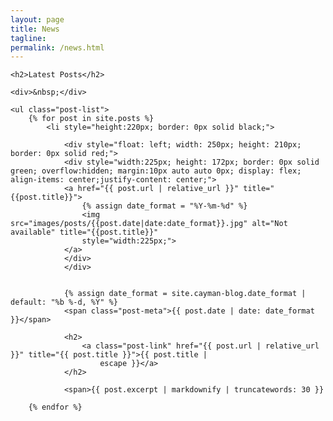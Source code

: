 ```yaml
---
layout: page
title: News
tagline:
permalink: /news.html
---
```


<div>

    <h2>Latest Posts</h2>

    <div>&nbsp;</div>

    <ul class="post-list">
        {% for post in site.posts %}
            <li style="height:220px; border: 0px solid black;">
            
                <div style="float: left; width: 250px; height: 210px; border: 0px solid red;">
                <div style="width:225px; height: 172px; border: 0px solid green; overflow:hidden; margin:10px auto auto 0px; display: flex; align-items: center;justify-content: center;">
                <a href="{{ post.url | relative_url }}" title="{{post.title}}">
                    {% assign date_format = "%Y-%m-%d" %}
                    <img src="images/posts/{{post.date|date:date_format}}.jpg" alt="Not available" title="{{post.title}}"
                    style="width:225px;">
                </a>
                </div>
                </div>

                
                {% assign date_format = site.cayman-blog.date_format | default: "%b %-d, %Y" %}
                <span class="post-meta">{{ post.date | date: date_format }}</span>

                <h2>
                    <a class="post-link" href="{{ post.url | relative_url }}" title="{{ post.title }}">{{ post.title |
                        escape }}</a>
                </h2>

                <span>{{ post.excerpt | markdownify | truncatewords: 30 }}

        {% endfor %}